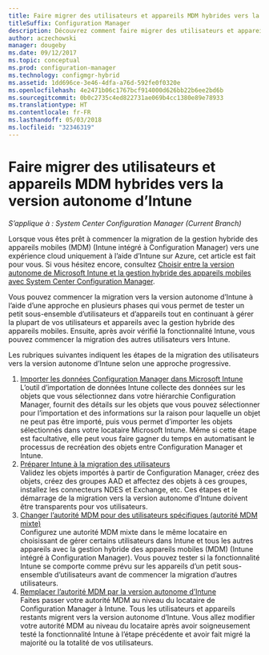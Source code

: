 ```yaml
---
title: Faire migrer des utilisateurs et appareils MDM hybrides vers la version autonome d’Intune
titleSuffix: Configuration Manager
description: Découvrez comment faire migrer des utilisateurs et appareils MDM hybrides vers Intune sur Azure.
author: aczechowski
manager: dougeby
ms.date: 09/12/2017
ms.topic: conceptual
ms.prod: configuration-manager
ms.technology: configmgr-hybrid
ms.assetid: 1dd696ce-3e46-4dfa-a76d-592fe0f0320e
ms.openlocfilehash: 4e2471b06c1767bcf914000d626bb22b6ee2bd6b
ms.sourcegitcommit: 0b0c2735c4ed822731ae069b4cc1380e89e78933
ms.translationtype: HT
ms.contentlocale: fr-FR
ms.lasthandoff: 05/03/2018
ms.locfileid: "32346319"
---
```

# <a name="migrate-hybrid-mdm-users-and-devices-to-intune-standalone"></a>Faire migrer des utilisateurs et appareils MDM hybrides vers la version autonome d’Intune

*S’applique à : System Center Configuration Manager (Current Branch)*    

Lorsque vous êtes prêt à commencer la migration de la gestion hybride des appareils mobiles (MDM) (Intune intégré à Configuration Manager) vers une expérience cloud uniquement à l’aide d’Intune sur Azure, cet article est fait pour vous. Si vous hésitez encore, consultez [Choisir entre la version autonome de Microsoft Intune et la gestion hybride des appareils mobiles avec System Center Configuration Manager](https://docs.microsoft.com/sccm/mdm/understand/choose-between-standalone-intune-and-hybrid-mobile-device-management). 

Vous pouvez commencer la migration vers la version autonome d’Intune à l’aide d’une approche en plusieurs phases qui vous permet de tester un petit sous-ensemble d’utilisateurs et d’appareils tout en continuant à gérer la plupart de vos utilisateurs et appareils avec la gestion hybride des appareils mobiles. Ensuite, après avoir vérifié la fonctionnalité Intune, vous pouvez commencer la migration des autres utilisateurs vers Intune.    

Les rubriques suivantes indiquent les étapes de la migration des utilisateurs vers la version autonome d’Intune selon une approche progressive.    
  
1.  [Importer les données Configuration Manager dans Microsoft Intune](migrate-import-data.md)   
    L’outil d’importation de données Intune collecte des données sur les objets que vous sélectionnez dans votre hiérarchie Configuration Manager, fournit des détails sur les objets que vous pouvez sélectionner pour l’importation et des informations sur la raison pour laquelle un objet ne peut pas être importé, puis vous permet d’importer les objets sélectionnés dans votre locataire Microsoft Intune. Même si cette étape est facultative, elle peut vous faire gagner du temps en automatisant le processus de recréation des objets entre Configuration Manager et Intune. 
2.  [Préparer Intune à la migration des utilisateurs](migrate-prepare-intune.md)    
    Validez les objets importés à partir de Configuration Manager, créez des objets, créez des groupes AAD et affectez des objets à ces groupes, installez les connecteurs NDES et Exchange, etc. Ces étapes et le démarrage de la migration vers la version autonome d’Intune doivent être transparents pour vos utilisateurs.  
3.  [Changer l’autorité MDM pour des utilisateurs spécifiques (autorité MDM mixte)](migrate-mixed-authority.md)    
    Configurez une autorité MDM mixte dans le même locataire en choisissant de gérer certains utilisateurs dans Intune et tous les autres appareils avec la gestion hybride des appareils mobiles (MDM) (Intune intégré à Configuration Manager). Vous pouvez tester si la fonctionnalité Intune se comporte comme prévu sur les appareils d’un petit sous-ensemble d’utilisateurs avant de commencer la migration d’autres utilisateurs. 
4.  [Remplacer l’autorité MDM par la version autonome d’Intune](change-mdm-authority.md)     
    Faites passer votre autorité MDM au niveau du locataire de Configuration Manager à Intune. Tous les utilisateurs et appareils restants migrent vers la version autonome d’Intune. Vous allez modifier votre autorité MDM au niveau du locataire après avoir soigneusement testé la fonctionnalité Intune à l’étape précédente et avoir fait migré la majorité ou la totalité de vos utilisateurs.